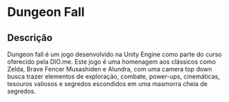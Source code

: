 # Dungeon Fall

## Descrição

Dungeon fall é um jogo desenvolvido na Unity Engine como parte do curso oferecido pela DIO.me. Este jogo é uma homenagem aos clássicos como Zelda, Brave Fencer Musashiden e Alundra, com uma camera top down busca trazer elementos de exploração, combate, power-ups, cinemáticas, tesouros valiosos e segredos escondidos em uma masmorra cheia de segredos.



